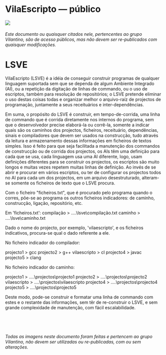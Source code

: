 # VilaEscripto — público
<img src="https://user-images.githubusercontent.com/118770355/232245381-213897db-1ce7-4705-8b57-bba86627b3d5.png"/> 

###### Este documento ou quaisquer citados nele, pertencentes ao grupo Vilantino, são de acesso públicos, mas não devem ser re-publicados com quaisquer modificações. 

#

# LSVE

VilaEscripto (LSVE) é a idéia de conseguir construir programas de qualquer linguagem suportada sem que se dependa de algum Ambiente Integrado (AI), ou a repetição da digitação de linhas de commando, ou o uso de escriptos, também para resolução de repositórios; o LSVE pretende eliminar o uso destas coisas todas e organizar melhor o arquivo-raíz de projectos de programação, juntamente a seus receituários e inter-dependências. 

Em suma, o propósito do LSVE é construir, em tempo-de-corrida, uma linha de commando que é corrida diretamente nos internos do programa, sem que o desenvolvedor precise elaborá-la ou corrê-la, somente a indicar quais são os caminhos dos projectos, ficheiros, receituário, dependências, sinais e compiladores que devem ser usados na construcção, tudo através da leitura e armazenamento dessas informações em ficheiros de textos simples. Isso é feito para que seja facilitada a manutenção dos commandos de construcção ou de corrida dos projectos, os AIs têm uma definição para cada que se usa, cada linguagem usa uma AI diferente, logo, usam definições diferentes para se construir os projectos, os escriptos são muito longos e muitas vezes repetem muitas linhas de definição. Ao invés de se abrir e procurar em vários escriptos, ou ter de configurar os projectos todos no AI para cada um dos projectos, em um arquivo desestruturado, alteram-se somente os ficheiros de texto que o LSVE procura.

Com o ficheiro "ficheiros.txt", que é procurado pelo programa quando o corres, põe-se ao programa os outros ficheiros indicadores: de caminho, construcção, ligação, repositório, etc.

Em 'ficheiros.txt':
compilação > ..\..\lsve\compilação.txt
caminho > ..\..\lsve\caminho.txt

Dado o nome do projecto, por exemplo, 'vilaescripto', e os ficheiros indicativos, procura-se qual o dado referente a ele. 

No ficheiro indicador do compilador:

projecto1 > gcc
projecto2 > g++
vilaescripto > cl
projecto4 > javac
projecto5 > clang

No ficheiro indicador do caminho:

projecto1 > ..\..\projectos\projecto1
projecto2 > ..\..\projectos\projecto2
vilaescripto > ..\..\projectos\vilaescripto
projecto4 > ..\..\projectos\projecto4
projecto5 > ..\..\projectos\projecto5

Deste modo, pode-se construir e formatar uma linha de commando com estes e o restante das informações, sem têr de re-construir o LSVE, e sem grande complexidade de manutenção, com fácil escalabilidade.

#

&nbsp;

###### Todas as imagens neste documento foram feitas e pertencem ao grupo Vilantino, não devem ser utilizadas ou re-publicadas, com ou sem alterações.
